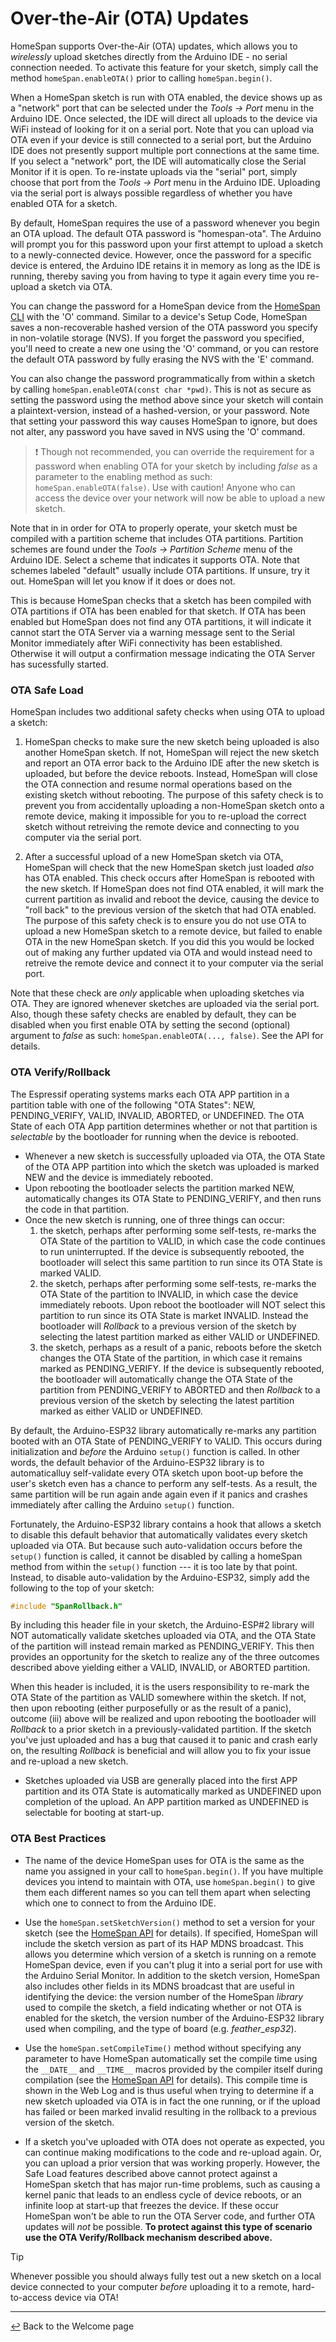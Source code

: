 # Over-the-Air (OTA) Updates

HomeSpan supports Over-the-Air (OTA) updates, which allows you to *wirelessly* upload sketches directly from the Arduino IDE - no serial connection needed.  To activate this feature for your sketch, simply call the method `homeSpan.enableOTA()` prior to calling `homeSpan.begin()`.

When a HomeSpan sketch is run with OTA enabled, the device shows up as a "network" port that can be selected under the *Tools → Port* menu in the Arduino IDE.  Once selected, the IDE will direct all uploads to the device via WiFi instead of looking for it on a serial port.  Note that you can upload via OTA even if your device is still connected to a serial port, but the Arduino IDE does not presently support multiple port connections at the same time.  If you select a "network" port, the IDE will automatically close the Serial Monitor if it is open.  To re-instate uploads via the "serial" port, simply choose that port from the *Tools → Port* menu in the Arduino IDE.  Uploading via the serial port is always possible regardless of whether you have enabled OTA for a sketch.

By default, HomeSpan requires the use of a password whenever you begin an OTA upload.  The default OTA password is "homespan-ota".  The Arduino will prompt you for this password upon your first attempt to upload a sketch to a newly-connected device.  However, once the password for a specific device is entered, the Arduino IDE retains it in memory as long as the IDE is running, thereby saving you from having to type it again every time you re-upload a sketch via OTA.

You can change the password for a HomeSpan device from the [HomeSpan CLI](CLI.md) with the 'O' command.  Similar to a device's Setup Code, HomeSpan saves a non-recoverable hashed version of the OTA password you specify in non-volatile storage (NVS).  If you forget the password you specified, you'll need to create a new one using the 'O' command, or you can restore the default OTA password by fully erasing the NVS with the 'E' command.

You can also change the password programmatically from within a sketch by calling `homeSpan.enableOTA(const char *pwd)`.  This is not as secure as setting the password using the method above since your sketch will contain a plaintext-version, instead of a hashed-version, or your password.  Note that setting your password this way causes HomeSpan to ignore, but does not alter, any password you have saved in NVS using the 'O' command.

> :exclamation: Though not recommended, you can override the requirement for a password when enabling OTA for your sketch by including *false* as a parameter to the enabling method as such: `homeSpan.enableOTA(false)`.  Use with caution!  Anyone who can access the device over your network will now be able to upload a new sketch.

Note that in in order for OTA to properly operate, your sketch must be compiled with a partition scheme that includes OTA partitions.  Partition schemes are found under the *Tools → Partition Scheme* menu of the Arduino IDE.  Select a scheme that indicates it supports OTA.  Note that schemes labeled "default" usually include OTA partitions.  If unsure, try it out.  HomeSpan will let you know if it does or does not.

This is because HomeSpan checks that a sketch has been compiled with OTA partitions if OTA has been enabled for that sketch.  If OTA has been enabled but HomeSpan does not find any OTA partitions, it will indicate it cannot start the OTA Server via a warning message sent to the Serial Monitor immediately after WiFi connectivity has been established.  Otherwise it will output a confirmation message indicating the OTA Server has sucessfully started.

### OTA Safe Load

HomeSpan includes two additional safety checks when using OTA to upload a sketch:

1. HomeSpan checks to make sure the new sketch being uploaded is also another HomeSpan sketch. If not, HomeSpan will reject the new sketch and report an OTA error back to the Arduino IDE after the new sketch is uploaded, but before the device reboots.  Instead, HomeSpan will close the OTA connection and resume normal operations based on the existing sketch without rebooting.  The purpose of this safety check is to prevent you from accidentally uploading a non-HomeSpan sketch onto a remote device, making it impossible for you to re-upload the correct sketch without retreiving the remote device and connecting to you computer via the serial port.

1. After a successful upload of a new HomeSpan sketch via OTA, HomeSpan will check that the new HomeSpan sketch just loaded *also* has OTA enabled.  This check occurs after HomeSpan is rebooted with the new sketch.  If HomeSpan does not find OTA enabled, it will mark the current partition as invalid and reboot the device, causing the device to "roll back" to the previous version of the sketch that had OTA enabled.  The purpose of this safety check is to ensure you do not use OTA to upload a new HomeSpan sketch to a remote device, but failed to enable OTA in the new HomeSpan sketch.  If you did this you would be locked out of making any further updated via OTA and would instead need to retreive the remote device and connect it to your computer via the serial port.

Note that these check are *only* applicable when uploading sketches via OTA.  They are ignored whenever sketches are uploaded via the serial port.  Also, though these safety checks are enabled by default, they can be disabled when you first enable OTA by setting the second (optional) argument to *false* as such: `homeSpan.enableOTA(..., false)`.  See the API for details.

### OTA Verify/Rollback

The Espressif operating systems marks each OTA APP partition in a partition table with one of the following "OTA States": NEW, PENDING_VERIFY, VALID, INVALID, ABORTED, or UNDEFINED.  The OTA State of each OTA App partition determines whether or not that partition is *selectable* by the bootloader for running when the device is rebooted.

* Whenever a new sketch is successfully uploaded via OTA, the OTA State of the OTA APP partition into which the sketch was uploaded is marked NEW and the device is immediately rebooted.
* Upon rebooting the bootloader selects the partition marked NEW, automatically changes its OTA State to PENDING_VERIFY, and then runs the code in that partition.
* Once the new sketch is running, one of three things can occur:
  1. the sketch, perhaps after performing some self-tests, re-marks the OTA State of the partition to VALID, in which case the code continues to run uninterrupted.  If the device is subsequently rebooted, the bootloader will select this same partition to run since its OTA State is marked VALID.
  2. the sketch, perhaps after performing some self-tests, re-marks the OTA State of the partition to INVALID, in which case the device immediately reboots.  Upon reboot the bootloader will NOT select this partition to run since its OTA State is market INVALID.  Instead the bootloader will *Rollback* to a previous version of the sketch by selecting the latest partition marked as either VALID or UNDEFINED.
  3. the sketch, perhaps as a result of a panic, reboots before the sketch changes the OTA State of the partition, in which case it remains marked as PENDING_VERIFY.  If the device is subsequently rebooted, the bootloader will automatically change the OTA State of the partition from PENDING_VERIFY to ABORTED and then *Rollback* to a previous version of the sketch by selecting the latest partition marked as either VALID or UNDEFINED.

By default, the Arduino-ESP32 library automatically re-marks any partition booted with an OTA State of PENDING_VERIFY to VALID.  This occurs during initialization and *before* the Arduino `setup()` function  is called.  In other words, the default behavior of the Arduino-ESP32 library is to automaticalluy self-validate every OTA sketch upon boot-up before the user's sketch even has a chance to perform any self-tests.  As a result, the same partition will be run again ande again even if it panics and crashes immediately after calling the Arduino `setup()` function.

Fortunately, the Arduino-ESP32 library contains a hook that allows a sketch to disable this default behavior that automatically validates every sketch uploaded via OTA.  But because such auto-validation occurs before the `setup()` function is called, it cannot be disabled by calling a homeSpan method from within the `setup()` function --- it is too late by that point.  Instead, to disable auto-validation by the Arduino-ESP32, simply add the following to the top of your sketch:

```C++
#include "SpanRollback.h"
```

By including this header file in your sketch, the Arduino-ESP#2 library will NOT automatically validate sketches uploaded via OTA, and the OTA State of the partition will instead remain marked as PENDING_VERIFY.  This then provides an opportunity for the sketch to realize any of the three outcomes described above yielding either a VALID, INVALID, or ABORTED partition.

When this header is included, it is the users responsibility to re-mark the OTA State of the partition as VALID somewhere within the sketch.  If not, then upon rebooting (either purposefully or as the result of a panic), outcome (iii) above will be realized and upon rebooting the bootloader will *Rollback* to a prior sketch in a previously-validated partition. If the sketch you've just uploaded and has a bug that caused it to panic and crash early on, the resulting *Rollback* is beneficial and will allow you to fix your issue and re-upload a new sketch.




 


* Sketches uploaded via USB are generally placed into the first APP partition and its OTA State is automatically marked as UNDEFINED upon completion of the upload.  An APP partition marked as UNDEFINED is selectable for booting at start-up.





### OTA Best Practices

* The name of the device HomeSpan uses for OTA is the same as the name you assigned in your call to `homeSpan.begin()`.  If you have multiple devices you intend to maintain with OTA, use `homeSpan.begin()` to give them each different names so you can tell them apart when selecting which one to connect to from the Arduino IDE.

* Use the `homeSpan.setSketchVersion()` method to set a version for your sketch (see the [HomeSpan API](Reference.md) for details).  If specified, HomeSpan will include the sketch version as part of its HAP MDNS broadcast.  This allows you determine which version of a sketch is running on a remote HomeSpan device, even if you can't plug it into a serial port for use with the Arduino Serial Monitor.  In addition to the sketch version, HomeSpan also includes other fields in its MDNS broadcast that are useful in identifying the device: the version number of the HomeSpan *library* used to compile the sketch, a field indicating whether or not OTA is enabled for the sketch, the version number of the Arduino-ESP32 library used when compiling, and the type of board (e.g. *feather_esp32*).

* Use the `homeSpan.setCompileTime()` method without specifying any parameter to have HomeSpan automatically set the compile time using the `__DATE__` and `__TIME__` macros provided by the compiler itself during compilation (see the [HomeSpan API](Reference.md) for details).  This compile time is shown in the Web Log and is thus useful when trying to determine if a new sketch uploaded via OTA is in fact the one running, or if the upload has failed or been marked invalid resulting in the rollback to a previous version of the sketch.

* If a sketch you've uploaded with OTA does not operate as expected, you can continue making modifications to the code and re-upload again.  Or, you can upload a prior version that was working properly.  However, the Safe Load features described above cannot protect against a HomeSpan sketch that has major run-time problems, such as causing a kernel panic that leads to an endless cycle of device reboots, or an infinite loop at start-up that freezes the device.  If these occur HomeSpan won't be able to run the OTA Server code, and further OTA updates will *not* be possible.  **To protect against this type of scenario use the OTA Verify/Rollback mechanism described above.**

> [!TIP]
> Whenever possible you should always fully test out a new sketch on a local device connected to your computer *before* uploading it to a remote, hard-to-access device via OTA!

---

[↩️](../README.md) Back to the Welcome page


